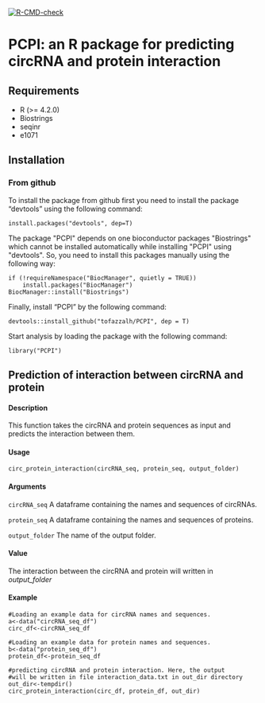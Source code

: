 [![R-CMD-check](https://github.com/tofazzalh/PCPI/actions/workflows/R-CMD-check.yml/badge.svg)](https://github.com/tofazzalh/PCPI/actions/workflows/R-CMD-check.yml)

# PCPI: an R package for predicting circRNA and protein interaction

## Requirements
* R (>= 4.2.0)
* Biostrings
* seqinr
* e1071

## Installation
### From github
To install the package from github first you need to install the package “devtools” using the following command:

    install.packages("devtools", dep=T)

The package "PCPI" depends on one bioconductor packages "Biostrings" which cannot be installed automatically while installing "PCPI" using "devtools". So, you need to install this packages manually using the following way:

    if (!requireNamespace("BiocManager", quietly = TRUE))
        install.packages("BiocManager")
    BiocManager::install("Biostrings")

Finally, install “PCPI” by the following command:

    devtools::install_github("tofazzalh/PCPI", dep = T)

Start analysis by loading the package with the following command:

    library("PCPI")

## Prediction of interaction between circRNA and protein

#### Description
This function takes the circRNA and protein sequences as input and predicts the interaction between them.

#### Usage
    
    circ_protein_interaction(circRNA_seq, protein_seq, output_folder)
    
#### Arguments

`circRNA_seq` A dataframe containing the names and sequences of circRNAs.

`protein_seq` A dataframe containing the names and sequences of proteins.

`output_folder` The name of the output folder.

#### Value
The interaction between the circRNA and protein will written in *output_folder*

#### Example
    
    #Loading an example data for circRNA names and sequences.
    a<-data("circRNA_seq_df")
    circ_df<-circRNA_seq_df

    #Loading an example data for protein names and sequences.
    b<-data("protein_seq_df")
    protein_df<-protein_seq_df

    #predicting circRNA and protein interaction. Here, the output 
    #will be written in file interaction_data.txt in out_dir directory
    out_dir<-tempdir()
    circ_protein_interaction(circ_df, protein_df, out_dir)
